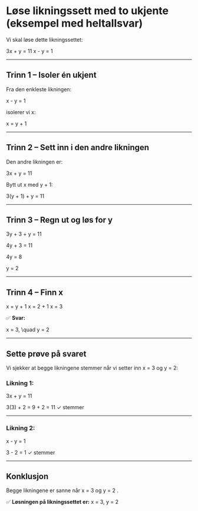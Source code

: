 # Løse likningssett med to ukjente (eksempel med heltallsvar)

Vi skal løse dette likningssettet:

3x + y = 11 
x - y = 1

---------------------------------------------------------------------

## Trinn 1 – Isoler én ukjent

Fra den enkleste likningen:

x - y = 1

isolerer vi x:

x = y + 1

---------------------------------------------------------------------

## Trinn 2 – Sett inn i den andre likningen

Den andre likningen er:

3x + y = 11

Bytt ut x med y + 1:

3(y + 1) + y = 11

---------------------------------------------------------------------

## Trinn 3 – Regn ut og løs for y 

3y + 3 + y = 11

4y + 3 = 11

4y = 8

y = 2


---------------------------------------------------------------------

## Trinn 4 – Finn x 

x = y + 1 
x = 2 + 1 
x = 3


✅ **Svar:**

x = 3, \quad y = 2

---------------------------------------------------------------------

## Sette prøve på svaret

Vi sjekker at begge likningene stemmer når vi setter inn x = 3  og y = 2:

### Likning 1:

3x + y = 11

3(3) + 2 = 9 + 2 = 11 ✓ stemmer

---------------------------------------------------------------------

### Likning 2:

x - y = 1

3 - 2 = 1 ✓ stemmer


---------------------------------------------------------------------

## Konklusjon

Begge likningene er sanne når x = 3 og y = 2 .

✅ **Løsningen på likningssettet er:**
x = 3,  y = 2
